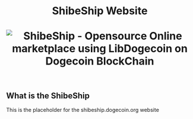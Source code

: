 <h1 align="center">
ShibeShip Website
<br><br>
<img src="https://shibeship.com/img/shibeship_preview.png" alt="ShibeShip - Opensource Online marketplace using LibDogecoin on Dogecoin BlockChain"/>
<br><br>
</h1>

## What is the ShibeShip

This is the placeholder for the shibeship.dogecoin.org website
